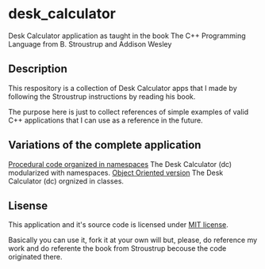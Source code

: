 # desk_calculator

Desk Calculator application as taught in the book The C++ Programming Language from B. Stroustrup and Addison Wesley

## Description

This respository is a collection of Desk Calculator apps that I made by following the Stroustrup instructions by reading his book.

The purpose here is just to collect references of simple examples of valid C++ applications that I can use as a reference in the future.

## Variations of the complete application

[Procedural code organized in namespaces](https://github.com/fabio-blanco/desk_calculator/tree/main/chapter_9) The Desk Calculator (dc) modularized with namespaces.
[Object Oriented version](https://github.com/fabio-blanco/desk_calculator/tree/main/oop_calc) The Desk Calculator (dc) orgnized in classes.

## Lisense

This application and it's source code is licensed under [MIT license](https://github.com/fabio-blanco/desk_calculator/blob/main/LICENSE).

Basically you can use it, fork it at your own will but, please, do reference my work and do referente the book from Stroustrup becouse the code originated there.
